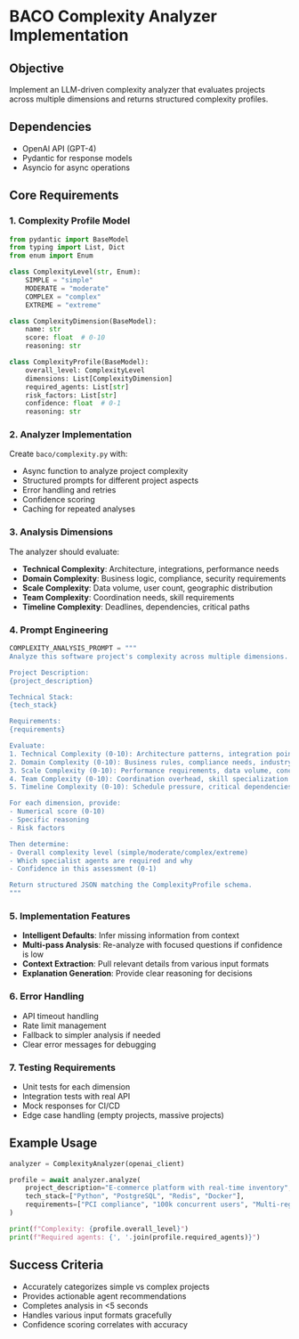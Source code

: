 # BACO Complexity Analyzer Implementation

## Objective
Implement an LLM-driven complexity analyzer that evaluates projects across multiple dimensions and returns structured complexity profiles.

## Dependencies
- OpenAI API (GPT-4)
- Pydantic for response models
- Asyncio for async operations

## Core Requirements

### 1. Complexity Profile Model
```python
from pydantic import BaseModel
from typing import List, Dict
from enum import Enum

class ComplexityLevel(str, Enum):
    SIMPLE = "simple"
    MODERATE = "moderate"
    COMPLEX = "complex"
    EXTREME = "extreme"

class ComplexityDimension(BaseModel):
    name: str
    score: float  # 0-10
    reasoning: str

class ComplexityProfile(BaseModel):
    overall_level: ComplexityLevel
    dimensions: List[ComplexityDimension]
    required_agents: List[str]
    risk_factors: List[str]
    confidence: float  # 0-1
    reasoning: str
```

### 2. Analyzer Implementation
Create `baco/complexity.py` with:

- Async function to analyze project complexity
- Structured prompts for different project aspects
- Error handling and retries
- Confidence scoring
- Caching for repeated analyses

### 3. Analysis Dimensions
The analyzer should evaluate:
- **Technical Complexity**: Architecture, integrations, performance needs
- **Domain Complexity**: Business logic, compliance, security requirements
- **Scale Complexity**: Data volume, user count, geographic distribution
- **Team Complexity**: Coordination needs, skill requirements
- **Timeline Complexity**: Deadlines, dependencies, critical paths

### 4. Prompt Engineering
```python
COMPLEXITY_ANALYSIS_PROMPT = """
Analyze this software project's complexity across multiple dimensions.

Project Description:
{project_description}

Technical Stack:
{tech_stack}

Requirements:
{requirements}

Evaluate:
1. Technical Complexity (0-10): Architecture patterns, integration points, technical debt risk
2. Domain Complexity (0-10): Business rules, compliance needs, industry-specific requirements  
3. Scale Complexity (0-10): Performance requirements, data volume, concurrent users
4. Team Complexity (0-10): Coordination overhead, skill specialization needs
5. Timeline Complexity (0-10): Schedule pressure, critical dependencies

For each dimension, provide:
- Numerical score (0-10)
- Specific reasoning
- Risk factors

Then determine:
- Overall complexity level (simple/moderate/complex/extreme)
- Which specialist agents are required and why
- Confidence in this assessment (0-1)

Return structured JSON matching the ComplexityProfile schema.
"""
```

### 5. Implementation Features

- **Intelligent Defaults**: Infer missing information from context
- **Multi-pass Analysis**: Re-analyze with focused questions if confidence is low
- **Context Extraction**: Pull relevant details from various input formats
- **Explanation Generation**: Provide clear reasoning for decisions

### 6. Error Handling
- API timeout handling
- Rate limit management
- Fallback to simpler analysis if needed
- Clear error messages for debugging

### 7. Testing Requirements
- Unit tests for each dimension
- Integration tests with real API
- Mock responses for CI/CD
- Edge case handling (empty projects, massive projects)

## Example Usage
```python
analyzer = ComplexityAnalyzer(openai_client)

profile = await analyzer.analyze(
    project_description="E-commerce platform with real-time inventory",
    tech_stack=["Python", "PostgreSQL", "Redis", "Docker"],
    requirements=["PCI compliance", "100k concurrent users", "Multi-region"]
)

print(f"Complexity: {profile.overall_level}")
print(f"Required agents: {', '.join(profile.required_agents)}")
```

## Success Criteria
- Accurately categorizes simple vs complex projects
- Provides actionable agent recommendations
- Completes analysis in <5 seconds
- Handles various input formats gracefully
- Confidence scoring correlates with accuracy